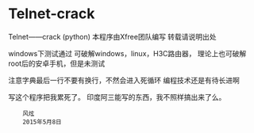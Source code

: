 # Telnet-crack
Telnet——crack (python)
本程序由Xfree团队编写 转载请说明出处

windows下测试通过 可破解windows，linux，H3C路由器， 理论上也可破解root后的安卓手机，但是未测试

注意字典最后一行不要有换行，不然会进入死循环 编程技术还是有待长进啊

写这个程序把我累死了。 印度阿三能写的东西，我不照样搞出来了么。

        风炫
        2015年5月8日
